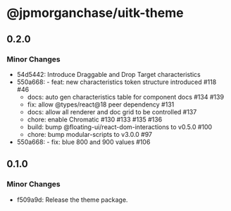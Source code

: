 # @jpmorganchase/uitk-theme

## 0.2.0

### Minor Changes

- 54d5442: Introduce Draggable and Drop Target characteristics
- 550a668: - feat: new characteristics token structure introduced #118 #46
  - docs: auto gen characteristics table for component docs #134 #139
  - fix: allow @types/react@18 peer dependency #131
  - docs: allow all renderer and doc grid to be controlled #137
  - chore: enable Chromatic #130 #133 #135 #136
  - build: bump @floating-ui/react-dom-interactions to v0.5.0 #100
  - chore: bump modular-scripts to v3.0.0 #97
- 550a668: - fix: blue 800 and 900 values #106

## 0.1.0

### Minor Changes

- f509a9d: Release the theme package.
